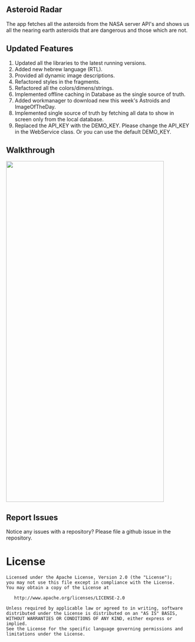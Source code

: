 ## Asteroid Radar

The app fetches all the asteroids from the NASA server API's and shows us all the nearing earth asteroids that are dangerous and those which are not.

## Updated Features
1. Updated all the libraries to the latest running versions.
2. Added new hebrew language (RTL).
3. Provided all dynamic image descriptions.
4. Refactored styles in the fragments.
5. Refactored all the colors/dimens/strings.
6. Implemented offline caching in Database as the single source of truth.
7. Added workmanager to download new this week's Astroids and ImageOfTheDay.
8. Implemented single source of truth by fetching all data to show in screen only from the local database.
9. Replaced the API_KEY with the DEMO_KEY. Please change the API_KEY in the WebService class. Or you can use the default DEMO_KEY.

## Walkthrough
<img src="assets/walkthrough.gif" width="428" height="926" />

## Report Issues

Notice any issues with a repository? Please file a github issue in the repository.

License
=======

    Licensed under the Apache License, Version 2.0 (the "License");
    you may not use this file except in compliance with the License.
    You may obtain a copy of the License at

       http://www.apache.org/licenses/LICENSE-2.0

    Unless required by applicable law or agreed to in writing, software
    distributed under the License is distributed on an "AS IS" BASIS,
    WITHOUT WARRANTIES OR CONDITIONS OF ANY KIND, either express or implied.
    See the License for the specific language governing permissions and
    limitations under the License.
